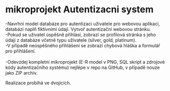 # mikroprojekt Autentizacni system

-Navrhni model databáze pro autentizaci uživatele pro webovou aplikaci, databázi naplň fiktivními údaji. Vytvoř autentizační webovou stránku.\
-Pokud se uživatel úspěšně přihlásí, zobrazí se profilová stránka s jeho údaji z databáze včetně typu uživatele (silver, gold, platinum).\
-V případě neúspěšného přihlášení se zobrazí chybová hláška a formulář pro přihlášení.\
\
-Odevzdej kompletní mikroprojekt (E-R model v PNG, SQL skript a zdrojové kódy autentizačního systému) nejlépe v repo na GitHub, v případě nouze jako ZIP archiv.

Realizace probíhá ve dvojicích.

